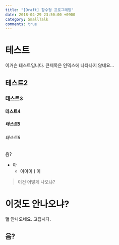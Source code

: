 ```yaml
---
title: "[Draft] 함수형 프로그래밍"
date: 2018-04-29 23:50:00 +0900
category: SmallTalk
comments: true
---
```


# 테스트
이거슨 테스트입니다.
큰제목은 인덱스에 나타나지 않네요...

## 테스트2

### 테스트3

#### 테스트4

##### 테스트5

###### 테스트6

음?

* 아 
   * 아아이ㅣ이

> 이건 어떻게 나오냐?


# 이것도 안나오냐?
헐 안나오네요. 고칩시다.
## 음?

